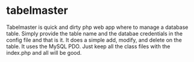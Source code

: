 # tabelmaster
Tabelmaster is quick and dirty php web app where to manage a database table. 
 Simply provide the table name and the databae credentials in the config file and that is it.
 It does a simple add, modify, and delete on the table. It uses the MySQL PDO. 
Just keep all the class files with the index.php and all will be good. 
